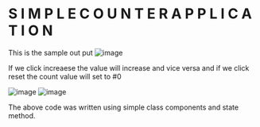 # S I M P L E C O U N T E R A P P L I C A T I O N

This is the sample out put
![image](https://user-images.githubusercontent.com/113676689/234307218-705c5c0d-797f-487b-a060-bb182e6c90b0.png)


If we click increaese the value will increase and vice versa and if we click reset the count value will set to #0

![image](https://user-images.githubusercontent.com/113676689/234307477-29185d31-97ac-41f3-b332-be5fe9448006.png)
![image](https://user-images.githubusercontent.com/113676689/234307524-a4786803-c1dc-445e-b2d8-c6444a0380c9.png)


The above code was written using simple class components and state method.
